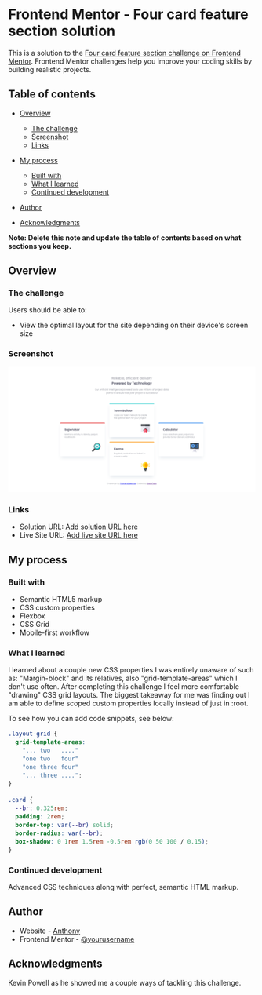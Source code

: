 # Frontend Mentor - Four card feature section solution

This is a solution to the [Four card feature section challenge on Frontend Mentor](https://www.frontendmentor.io/challenges/four-card-feature-section-weK1eFYK). Frontend Mentor challenges help you improve your coding skills by building realistic projects.

## Table of contents

- [Overview](#overview)
  - [The challenge](#the-challenge)
  - [Screenshot](#screenshot)
  - [Links](#links)
- [My process](#my-process)

  - [Built with](#built-with)
  - [What I learned](#what-i-learned)
  - [Continued development](#continued-development)

- [Author](#author)
- [Acknowledgments](#acknowledgments)

**Note: Delete this note and update the table of contents based on what sections you keep.**

## Overview

### The challenge

Users should be able to:

- View the optimal layout for the site depending on their device's screen size

### Screenshot

![](./images/screenshot.png)

### Links

- Solution URL: [Add solution URL here](https://your-solution-url.com)
- Live Site URL: [Add live site URL here](https://your-live-site-url.com)

## My process

### Built with

- Semantic HTML5 markup
- CSS custom properties
- Flexbox
- CSS Grid
- Mobile-first workflow

### What I learned

I learned about a couple new CSS properties I was entirely unaware of such as: "Margin-block" and its relatives, also "grid-template-areas" which I don't use often. After completing this challenge I feel more comfortable "drawing" CSS grid layouts. The biggest takeaway for me was finding out I am able to define scoped custom properties locally instead of just in :root.

To see how you can add code snippets, see below:

```css
.layout-grid {
  grid-template-areas:
    "... two   ...."
    "one two   four"
    "one three four"
    "... three ....";
}

.card {
  --br: 0.325rem;
  padding: 2rem;
  border-top: var(--br) solid;
  border-radius: var(--br);
  box-shadow: 0 1rem 1.5rem -0.5rem rgb(0 50 100 / 0.15);
}
```

### Continued development

Advanced CSS techniques along with perfect, semantic HTML markup.

## Author

- Website - [Anthony](https:/www.a-is-lt.com)
- Frontend Mentor - [@yourusername](https://www.frontendmentor.io/profile/yourusername)

## Acknowledgments

Kevin Powell as he showed me a couple ways of tackling this challenge.
